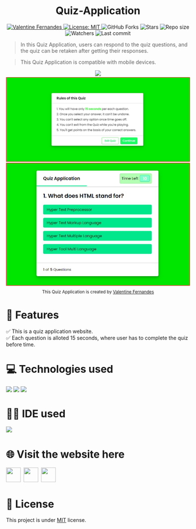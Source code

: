 <h1 align="center">Quiz-Application</h1> 
 
<p align="center">	
   <a href="http://www.linkedin.com/in/valentine-fernandes-75701622b">
      <img alt="Valentine Fernandes" src="https://img.shields.io/badge/-ValentineFernandes-1AD043?style=flat&logo=Linkedin&logoColor=white" />
   </a>
  <a href="https://github.com/ValentineFernandes/Quiz-Application/blob/main/License">
    <img alt="License: MIT" src="https://img.shields.io/github/license/ValentineFernandes/Quiz-Application?color=#1AD043" />
  </a>
  <img alt="GitHub Forks" src="https://img.shields.io/github/forks/ValentineFernandes/Quiz-Application?color=#1AD043" />
  <img alt="Stars" src= "https://img.shields.io/github/stars/ValentineFernandes/Quiz-Application?color=#1AD043" />
  <img alt="Repo size" src="https://img.shields.io/github/repo-size/ValentineFernandes/Quiz-Application?color=#1AD043" />
<img alt= "Watchers" src="https://img.shields.io/github/watchers/ValentineFernandes/Quiz-Application?color=#1AD043" />
<img alt= "Last commit" src="https://img.shields.io/github/last-commit/ValentineFernandes/Quiz-Application?color=#1AD043" />
</p>


> In this Quiz Application, users can respond to the quiz questions, and the quiz can be retaken after getting their responses. 

> This Quiz Application is compatible with mobile devices.



<div align="center">
<img width="600" src="https://github.com/ValentineFernandes/ValentineFernandes/blob/main/Portfolio/img5.jpg" /> 
<img width="600" src="https://github.com/ValentineFernandes/ValentineFernandes/blob/main/Portfolio/quiz.jpg" />
<img width="600" src="https://github.com/ValentineFernandes/ValentineFernandes/blob/main/Portfolio/quiz1.jpg" />
</div>


<div align="center">
<sub>This Quiz Application is created by
<a href="https://github.com/ValentineFernandes">Valentine Fernandes </a>
</sub>
</div>

# 📝 Features 
✅ This is a quiz application website. <br>
✅ Each question is alloted 15 seconds, where user has to complete the quiz before time. 

# 💻 Technologies used
<img src="https://img.shields.io/badge/HTML5-FF3300?style=for-the-badge&logo=html5&logoColor=white">
<img src="https://img.shields.io/badge/CSS3-0066FF?style=for-the-badge&logo=css3&logoColor=white">
<img src="https://img.shields.io/badge/JavaScript-FFF600?style=for-the-badge&logo=javascript&logoColor=white">

# 👩‍💻 IDE used
<img src="https://img.shields.io/badge/Visual_Studio_Code-0078D4?style=for-the-badge&logo=visual%20studio%20code&logoColor=white">

# 🌐 Visit the website here
<a href="https://valentinefernandes.github.io/Quiz-Application/">
<img width="40" height="40" src="https://github.com/ValentineFernandes/ValentineFernandes/blob/main/Portfolio/github.png"></a>
&nbsp;<a href="https://quizapplsite.netlify.app"><img width="40" height="40" src="https://github.com/ValentineFernandes/ValentineFernandes/blob/main/Portfolio/netlify.jpg"></a>
&nbsp;<a href="https://quiz-application-pearl.vercel.app/"><img width="40" height="40" src="https://github.com/ValentineFernandes/ValentineFernandes/blob/main/Portfolio/vercel.png"></a>

# 📕 License
This project is under <a href="https://github.com/ValentineFernandes/Quiz-Application/blob/main/LICENSE">MIT</a> license.
